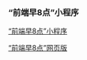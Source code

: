 ### “前端早8点”小程序

[“前端早8点”小程序](https://www.awesomes.cn/dayfront)

[“前端早8点”网页版](https://zao.awesomes.cn/#/)